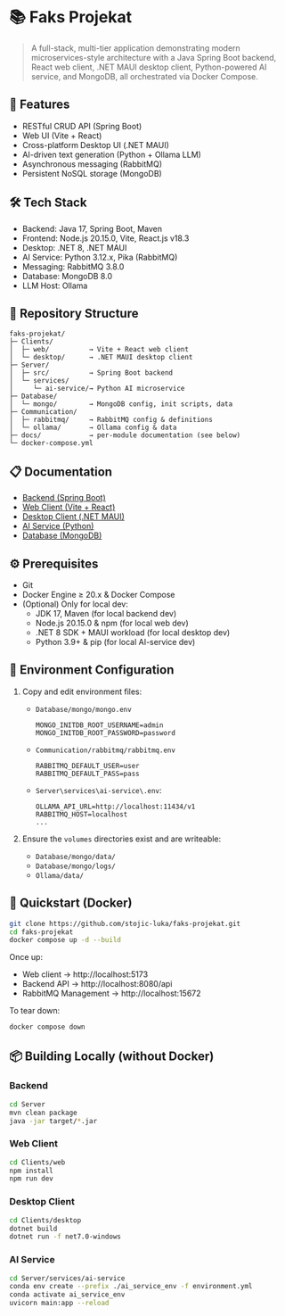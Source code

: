 # 📚 Faks Projekat

> A full-stack, multi-tier application demonstrating modern microservices-style architecture
> with a Java Spring Boot backend, React web client, .NET MAUI desktop client,
> Python-powered AI service, and MongoDB, all orchestrated via Docker Compose.

## 🚀 Features

- RESTful CRUD API (Spring Boot)
- Web UI (Vite + React)
- Cross-platform Desktop UI (​.NET MAUI)
- AI-driven text generation (Python + Ollama LLM)
- Asynchronous messaging (RabbitMQ)
- Persistent NoSQL storage (MongoDB)

## 🛠️ Tech Stack

- Backend: Java 17, Spring Boot, Maven
- Frontend: Node.js 20.15.0, Vite, React.js v18.3
- Desktop: .NET 8, .NET MAUI
- AI Service: Python 3.12.x, Pika (RabbitMQ)
- Messaging: RabbitMQ 3.8.0
- Database: MongoDB 8.0
- LLM Host: Ollama

## 📂 Repository Structure

```text
faks-projekat/
├─ Clients/
│  ├─ web/          → Vite + React web client
│  └─ desktop/      → .NET MAUI desktop client
├─ Server/
│  ├─ src/          → Spring Boot backend
│  └─ services/
│     └─ ai-service/→ Python AI microservice
├─ Database/
│  └─ mongo/        → MongoDB config, init scripts, data
├─ Communication/
│  ├─ rabbitmq/     → RabbitMQ config & definitions
│  └─ ollama/       → Ollama config & data
├─ docs/            → per-module documentation (see below)
└─ docker-compose.yml
```

## 📋 Documentation

- [Backend (Spring Boot)](docs/backend.md)
- [Web Client (Vite + React)](docs/web-client.md)
- [Desktop Client (.NET MAUI)](docs/desktop-client.md)
- [AI Service (Python)](docs/ai-service.md)
- [Database (MongoDB)](docs/database.md)

## ⚙️ Prerequisites

- Git
- Docker Engine ≥ 20.x & Docker Compose
- (Optional) Only for local dev:
	- JDK 17, Maven (for local backend dev)
	- Node.js 20.15.0 & npm (for local web dev)
	- .NET 8 SDK + MAUI workload (for local desktop dev)
	- Python 3.9+ & pip (for local AI-service dev)

## 🔧 Environment Configuration

1. Copy and edit environment files:

   - `Database/mongo/mongo.env`
     ```env
	 MONGO_INITDB_ROOT_USERNAME=admin
	 MONGO_INITDB_ROOT_PASSWORD=password
     ```
   - `Communication/rabbitmq/rabbitmq.env`
     ```env
     RABBITMQ_DEFAULT_USER=user
	 RABBITMQ_DEFAULT_PASS=pass
     ```
   - `Server\services\ai-service\.env`:
     ```env
     OLLAMA_API_URL=http://localhost:11434/v1
	 RABBITMQ_HOST=localhost
	 ...
     ```

2. Ensure the `volumes` directories exist and are writeable:
   - `Database/mongo/data/`
   - `Database/mongo/logs/`
   - `Ollama/data/`

## 🚀 Quickstart (Docker)

```bash
git clone https://github.com/stojic-luka/faks-projekat.git
cd faks-projekat
docker compose up -d --build
```

Once up:

- Web client → http://localhost:5173
- Backend API → http://localhost:8080/api
- RabbitMQ Management → http://localhost:15672

To tear down:

```bash
docker compose down
```

## 📦 Building Locally (without Docker)

### Backend

```bash
cd Server
mvn clean package
java -jar target/*.jar
```

### Web Client

```bash
cd Clients/web
npm install
npm run dev
```

### Desktop Client

```bash
cd Clients/desktop
dotnet build
dotnet run -f net7.0-windows
```

### AI Service

```bash
cd Server/services/ai-service
conda env create --prefix ./ai_service_env -f environment.yml
conda activate ai_service_env
uvicorn main:app --reload
```
